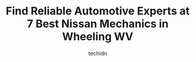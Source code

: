 ---
layout: ampstory
image: https://images.unsplash.com/photo-1617814076231-2c58846db944?ixlib=rb-4.0.3&ixid=MnwxMjA3fDB8MHxwaG90by1wYWdlfHx8fGVufDB8fHx8&auto=format&fit=crop&w=640&h=853&q=80
author: techidn
featured: false
description: Entrust your vehicle to the 7 best Nissan Mechanic in Wheeling WV, USA and experience the difference they can make. With their extensive knowledge, state-of-the-art facilities, and commitmen
title: Find Reliable Automotive Experts at 7 Best Nissan Mechanics in Wheeling WV
cover:
   title: Find Reliable Automotive Experts at 7 Best Nissan Mechanics in Wheeling WV
   subtitle: Rickpate
   background: https://images.unsplash.com/photo-1617814076231-2c58846db944?ixlib=rb-4.0.3&ixid=MnwxMjA3fDB8MHxwaG90by1wYWdlfHx8fGVufDB8fHx8&auto=format&fit=crop&w=640&h=853&q=80

pages: 
 - layout: thirds
   top: <h1>#1 Wheeling Tire Center</h1>
   bottom: "<p>Exaggerated labor costs.  Went in for a suspension leveling and was quoted $450 for the part, labor, and front end alignment.  Come to find out the part costs $56.  So, l</p>"
   background: https://www.knot35.com/toplist/wp-content/uploads/2023/06/best-nissan-mechanic-1-in-wheeling-wv-1685840830.jpeg
   backgroundblur: true
 - layout: thirds
   top: <h1>#2 Wheeling Spring Services Co</h1>
   bottom: "<p>2301 Main St, Wheeling, WV 26003, United States</p>"
   background: https://www.knot35.com/toplist/wp-content/uploads/2023/06/best-nissan-mechanic-2-in-wheeling-wv-1685840831.jpeg
   cta:
      link: https://www.knot35.com/toplist/find-reliable-automotive-experts-at-7-best-nissan-mechanics-in-wheeling-wv/
      text: Find Reliable Automotive Experts at 7 Best Nissan Mechanics in Wheeling WV
 - layout: thirds
   top: <h1>#3 Pauls Tire Services</h1>
   bottom: "<p>50 33rd St, Wheeling, WV 26003, United States</p>"
   background: https://www.knot35.com/toplist/wp-content/uploads/2023/06/best-nissan-mechanic-3-in-wheeling-wv-1685840831.jpeg
   cta:
      link: https://www.knot35.com/toplist/find-reliable-automotive-experts-at-7-best-nissan-mechanics-in-wheeling-wv/
      text: Find Reliable Automotive Experts at 7 Best Nissan Mechanics in Wheeling WV
 - layout: thirds
   top: <h1>#4 ASAP Auto Repair</h1>
   bottom: "<p>112 16th St, Wheeling, WV 26003, United States</p>"
   background: https://images.unsplash.com/photo-1599422314077-f4dfdaa4cd09?ixlib=rb-4.0.3&ixid=MnwxMjA3fDB8MHxwaG90by1wYWdlfHx8fGVufDB8fHx8&auto=format&fit=crop&w=640&h=853&q=80
   cta:
      link: https://www.knot35.com/toplist/find-reliable-automotive-experts-at-7-best-nissan-mechanics-in-wheeling-wv/
      text: Find Reliable Automotive Experts at 7 Best Nissan Mechanics in Wheeling WV
 - layout: thirds
   top: <h1>#5 The Auto Shop</h1>
   bottom: "<p>617 Fulton St, Wheeling, WV 26003, United States</p>"
   background: https://images.unsplash.com/photo-1552083974-186346191183?ixlib=rb-4.0.3&ixid=MnwxMjA3fDB8MHxwaG90by1wYWdlfHx8fGVufDB8fHx8&auto=format&fit=crop&w=640&h=853&q=80
   cta:
      link: https://www.knot35.com/toplist/find-reliable-automotive-experts-at-7-best-nissan-mechanics-in-wheeling-wv/
      text: Find Reliable Automotive Experts at 7 Best Nissan Mechanics in Wheeling WV
 - layout: thirds
   top: <h1>#6 Jerrys Auto Service</h1>
   bottom: "<p>1001 Mount Dechantal Rd, Wheeling, WV 26003, United States</p>"
   background: https://images.unsplash.com/photo-1484589065579-248aad0d8b13?ixlib=rb-4.0.3&ixid=MnwxMjA3fDB8MHxwaG90by1wYWdlfHx8fGVufDB8fHx8&auto=format&fit=crop&w=640&h=853&q=80
   cta:
      link: https://www.knot35.com/toplist/find-reliable-automotive-experts-at-7-best-nissan-mechanics-in-wheeling-wv/
      text: Find Reliable Automotive Experts at 7 Best Nissan Mechanics in Wheeling WV
 - layout: thirds
   top: <h1>#7 Ace Garage</h1>
   bottom: "<p>150 Peninsula St, Wheeling, WV 26003, United States</p>"
   background: https://images.unsplash.com/photo-1595364397663-fca4f075d796?ixlib=rb-4.0.3&ixid=MnwxMjA3fDB8MHxwaG90by1wYWdlfHx8fGVufDB8fHx8&auto=format&fit=crop&w=640&h=853&q=80
   cta:
      link: https://www.knot35.com/toplist/find-reliable-automotive-experts-at-7-best-nissan-mechanics-in-wheeling-wv/
      text: Find Reliable Automotive Experts at 7 Best Nissan Mechanics in Wheeling WV
 - layout: thirds
   middle: Continue reading...
   background: https://images.unsplash.com/photo-1614648718611-0635f29016cb?ixlib=rb-4.0.3&ixid=MnwxMjA3fDB8MHxwaG90by1wYWdlfHx8fGVufDB8fHx8&auto=format&fit=crop&w=640&h=853&q=80
   cta:
      link: https://www.knot35.com/toplist/find-reliable-automotive-experts-at-7-best-nissan-mechanics-in-wheeling-wv/
      text: Find Reliable Automotive Experts at 7 Best Nissan Mechanics in Wheeling WV
      
---